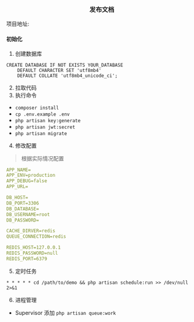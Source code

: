 <h3><center>发布文档</center></h3>

项目地址:

#### 初始化
1. 创建数据库
```mysql
CREATE DATABASE IF NOT EXISTS YOUR_DATABASE
    DEFAULT CHARACTER SET 'utf8mb4'
    DEFAULT COLLATE 'utf8mb4_unicode_ci';
```

2. 拉取代码
3. 执行命令
- `composer install`
- `cp .env.example .env`
- `php artisan key:generate`
- `php artisan jwt:secret`
- `php artisan migrate`

4. 修改配置
> 根据实际情况配置
```yaml
APP_NAME=
APP_ENV=production
APP_DEBUG=false
APP_URL=

DB_HOST=
DB_PORT=3306
DB_DATABASE=
DB_USERNAME=root
DB_PASSWORD=

CACHE_DIRVER=redis
QUEUE_CONNECTION=redis

REDIS_HOST=127.0.0.1
REDIS_PASSWORD=null
REDIS_PORT=6379

```

5. 定时任务

`* * * * * cd /path/to/demo && php artisan schedule:run >> /dev/null 2>&1`

6. 进程管理
- Supervisor 添加 `php artisan queue:work` 
